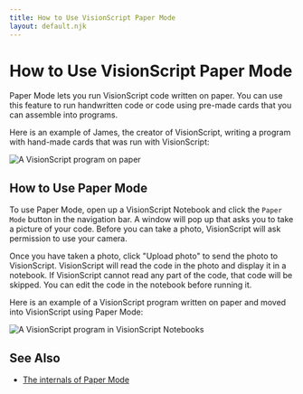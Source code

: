```yaml
---
title: How to Use VisionScript Paper Mode
layout: default.njk
---
```


# How to Use VisionScript Paper Mode

Paper Mode lets you run VisionScript code written on paper. You can use this feature to run handwritten code or code using pre-made cards that you can assemble into programs.

Here is an example of James, the creator of VisionScript, writing a program with hand-made cards that was run with VisionScript:

![A VisionScript program on paper](/assets/paper_mode.jpg)

## How to Use Paper Mode

To use Paper Mode, open up a VisionScript Notebook and click the `Paper Mode` button in the navigation bar. A window will pop up that asks you to take a picture of your code. Before you can take a photo, VisionScript will ask permission to use your camera.

Once you have taken a photo, click "Upload photo" to send the photo to VisionScript. VisionScript will read the code in the photo and display it in a notebook. If VisionScript cannot read any part of the code, that code will be skipped. You can edit the code in the notebook before running it.

Here is an example of a VisionScript program written on paper and moved into VisionScript using Paper Mode:

![A VisionScript program in VisionScript Notebooks](/assets/paper_mode_notebook.png)

## See Also

- [The internals of Paper Mode](/paper/internals)